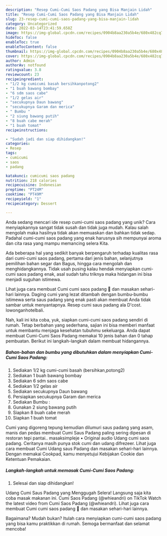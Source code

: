 ```yaml
---
description: "Resep Cumi-Cumi Saos Padang yang Bisa Manjain Lidah"
title: "Resep Cumi-Cumi Saos Padang yang Bisa Manjain Lidah"
slug: 23-resep-cumi-cumi-saos-padang-yang-bisa-manjain-lidah
category: Uncategorized
date: 2022-03-14T23:41:59.658Z
image: https://img-global.cpcdn.com/recipes/0904b8aa230a5b4e/680x482cq70/cumi-cumi-saos-padang-foto-resep-utama.jpg
hideToc: false
enableToc: true
enableTocContent: false
thumbnail: https://img-global.cpcdn.com/recipes/0904b8aa230a5b4e/680x482cq70/cumi-cumi-saos-padang-foto-resep-utama.jpg
cover: https://img-global.cpcdn.com/recipes/0904b8aa230a5b4e/680x482cq70/cumi-cumi-saos-padang-foto-resep-utama.jpg
author: Admin
authorAv: notfound
ratingvalue: 3.8
reviewcount: 23
recipeingredient:
- "1/2 kg cumicumi basah bersihkanpotong2"
- "1 buah bawang bombay"
- "6 sdm saos cabe"
- "1/2 gelas air"
- "secukupnya Daun bawang"
- "secukupnya Garam dan merica"
- " Bumbu "
- "2 siung bawang putih"
- "8 buah cabe merah"
- "1 buah tomat"
recipeinstructions:

- "Sudah jadi dan siap dihidangkan!"
categories:
- Resep
tags:
- cumicumi
- saos
- padang

katakunci: cumicumi saos padang 
nutrition: 218 calories
recipecuisine: Indonesian
preptime: "PT24M"
cooktime: "PT49M"
recipeyield: "1"
recipecategory: Dessert

---
```





Anda sedang mencari ide resep cumi-cumi saos padang yang unik? Cara menyiapkannya sangat tidak susah dan tidak juga mudah. Kalau salah mengolah maka hasilnya tidak akan memuaskan dan bahkan tidak sedap. Padahal cumi-cumi saos padang yang enak harusnya sih mempunyai aroma dan cita rasa yang mampu memancing selera Kita.





Ada beberapa hal yang sedikit banyak berpengaruh terhadap kualitas rasa dari cumi-cumi saos padang, pertama dari jenis bahan, selanjutnya pemilihan bahan segar dan Bagus, hingga cara mengolah dan menghidangkannya. Tidak usah pusing kalau hendak menyiapkan cumi-cumi saos padang enak,      asal sudah tahu triknya maka hidangan ini bisa menjadi suguhan istimewa.














Lihat juga cara membuat Cumi cumi saos padang 🦑 dan masakan sehari-hari lainnya. Daging cumi yang lezat ditambah dengan bumbu-bumbu istimewa serta saus padang yang enak pasti akan membuat Anda tidak sambar untuk menyantapnya. Resep cumi saus padang ala D&#39;cost. lowonganhotelbali.






Nah, kali ini kita coba, yuk, siapkan cumi-cumi saos padang sendiri di rumah. Tetap berbahan yang sederhana, sajian ini bisa memberi manfaat untuk membantu menjaga kesehatan tubuhmu sekeluarga. Anda dapat membuat Cumi-Cumi Saos Padang memakai 10 jenis bahan dan 0 tahap pembuatan. Berikut ini langkah-langkah dalam membuat hidangannya.

<!--inarticleads1-->

##### Bahan-bahan dan bumbu yang dibutuhkan dalam menyiapkan Cumi-Cumi Saos Padang:

1. Sediakan 1/2 kg cumi-cumi basah (bersihkan,potong2)
1. Sediakan 1 buah bawang bombay
1. Sediakan 6 sdm saos cabe
1. Sediakan 1/2 gelas air
1. Sediakan secukupnya Daun bawang
1. Persiapkan secukupnya Garam dan merica
1. Sediakan  Bumbu :
1. Gunakan 2 siung bawang putih
1. Siapkan 8 buah cabe merah
1. Siapkan 1 buah tomat


Cumi yang digoreng tepung kemudian dilumuri saus padang yang asam, manis dan pedas membuat Cumi Saus Padang paling sering dipesan di restoran tepi pantai.. masaksimpleje • Original audio Udang cumi saos padang. Ceritanya masih punya stok cumi dan udang difrezeer. Lihat juga cara membuat Cumi Udang saus Padang dan masakan sehari-hari lainnya. Dengan memakai Cookpad, kamu menyetujui Kebijakan Cookie dan Ketentuan Pemakaian. 

<!--inarticleads2-->

##### Langkah-langkah untuk memasak Cumi-Cumi Saos Padang:


1. Selesai dan siap dihidangkan!

Udang Cumi Saus Padang yang Menggugah Selera! Langsung saja kita coba masak makanan ini. Cumi Saos Padang (@whieandri) on TikTok Watch the latest video from Cumi Saos Padang (@whieandri). Lihat juga cara membuat Cumi cumi saos padang 🦑 dan masakan sehari-hari lainnya. 

Bagaimana? Mudah bukan? Itulah cara menyiapkan cumi-cumi saos padang yang bisa kamu praktikkan di rumah. Semoga bermanfaat dan selamat mencoba!
